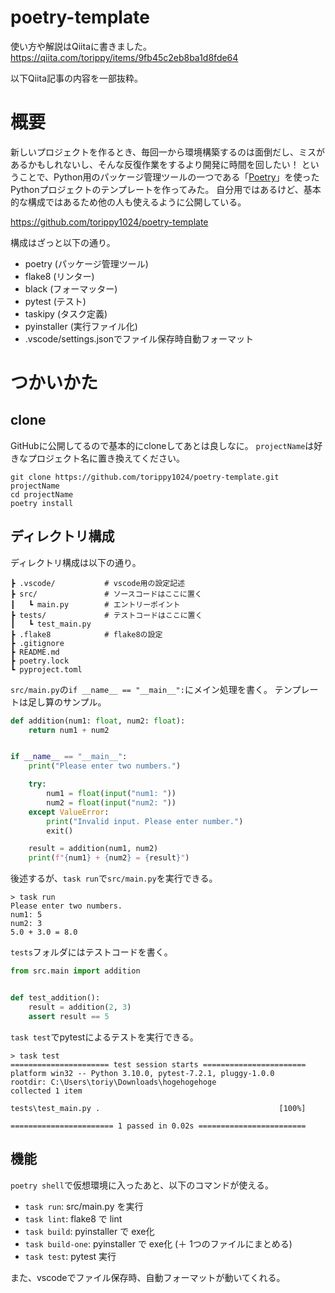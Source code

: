 # poetry-template


使い方や解説はQiitaに書きました。
https://qiita.com/torippy/items/9fb45c2eb8ba1d8fde64

以下Qiita記事の内容を一部抜粋。

# 概要
新しいプロジェクトを作るとき、毎回一から環境構築するのは面倒だし、ミスがあるかもしれないし、そんな反復作業をするより開発に時間を回したい！
ということで、Python用のパッケージ管理ツールの一つである「[Poetry](https://github.com/python-poetry/poetry)」を使ったPythonプロジェクトのテンプレートを作ってみた。
自分用ではあるけど、基本的な構成ではあるため他の人も使えるように公開している。

https://github.com/torippy1024/poetry-template

構成はざっと以下の通り。
* poetry (パッケージ管理ツール)
* flake8 (リンター)
* black (フォーマッター)
* pytest (テスト)
* taskipy (タスク定義)
* pyinstaller (実行ファイル化)
* .vscode/settings.jsonでファイル保存時自動フォーマット


# つかいかた

## clone
GitHubに公開してるので基本的にcloneしてあとは良しなに。
`projectName`は好きなプロジェクト名に置き換えてください。

```shell
git clone https://github.com/torippy1024/poetry-template.git projectName
cd projectName
poetry install
```

## ディレクトリ構成
ディレクトリ構成は以下の通り。

```shell
┣ .vscode/           # vscode用の設定記述
┣ src/               # ソースコードはここに置く
┃   ┗ main.py        # エントリーポイント
┣ tests/             # テストコードはここに置く
┃   ┗ test_main.py
┣ .flake8            # flake8の設定
┣ .gitignore
┣ README.md
┣ poetry.lock
┗ pyproject.toml
```

`src/main.py`の`if __name__ == "__main__":`にメイン処理を書く。
テンプレートは足し算のサンプル。
```python:src/main.py
def addition(num1: float, num2: float):
    return num1 + num2


if __name__ == "__main__":
    print("Please enter two numbers.")

    try:
        num1 = float(input("num1: "))
        num2 = float(input("num2: "))
    except ValueError:
        print("Invalid input. Please enter number.")
        exit()

    result = addition(num1, num2)
    print(f"{num1} + {num2} = {result}")
```

後述するが、`task run`で`src/main.py`を実行できる。
```shell
> task run
Please enter two numbers.
num1: 5
num2: 3
5.0 + 3.0 = 8.0
```

`tests`フォルダにはテストコードを書く。
```tests/test_main.py
from src.main import addition


def test_addition():
    result = addition(2, 3)
    assert result == 5
```

`task test`でpytestによるテストを実行できる。
```shell
> task test
====================== test session starts =======================
platform win32 -- Python 3.10.0, pytest-7.2.1, pluggy-1.0.0        
rootdir: C:\Users\toriy\Downloads\hogehogehoge
collected 1 item

tests\test_main.py .                                        [100%] 

======================= 1 passed in 0.02s ========================
```


## 機能
`poetry shell`で仮想環境に入ったあと、以下のコマンドが使える。
* `task run`: src/main.py を実行
* `task lint`: flake8 で lint
* `task build`: pyinstaller で exe化
* `task build-one`: pyinstaller で exe化 (＋ 1つのファイルにまとめる) 
* `task test`: pytest 実行

また、vscodeでファイル保存時、自動フォーマットが動いてくれる。
